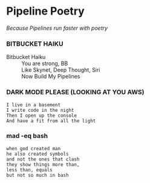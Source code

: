 # Pipeline Poetry
 _Because Pipelines run faster with poetry_


### BITBUCKET HAIKU
<dl>
<dt>Bitbucket Haiku</dt>
<dd>You are strong, BB</dd>
<dd>Like Skynet, Deep Thought, Siri</dd>
<dd>Now Build My Pipelines</dd>
</dl>

### DARK MODE PLEASE (LOOKING AT YOU AWS)
```
I live in a basement
I write code in the night
Then I open up the console
And have a fit from all the light
```

### mad -eq bash
```
when god created man
he also created symbols
and not the ones that clash
they show things more than,
less than, equals
but not so much in bash
```